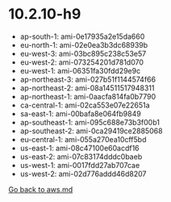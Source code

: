 
 # 10.2.10-h9
- ap-south-1: ami-0e17935a2e15da660
- eu-north-1: ami-02e0ea3b3dc68939b
- eu-west-3: ami-03bc895c238c53e57
- eu-west-2: ami-073254201d781d070
- eu-west-1: ami-06351fa30fdd29e9c
- ap-northeast-3: ami-027b51f1144574f66
- ap-northeast-2: ami-08a14511517948311
- ap-northeast-1: ami-0aacfa814fa0b7790
- ca-central-1: ami-02ca553e07e22651a
- sa-east-1: ami-00bafa8e064fb9849
- ap-southeast-1: ami-095c688e73b3f00b1
- ap-southeast-2: ami-0ca29419ce2885068
- eu-central-1: ami-055a270ea10cff5bd
- us-east-1: ami-08c47100e60acdf16
- us-east-2: ami-07c83174dddc0baeb
- us-west-1: ami-0017fdd27ab707cae
- us-west-2: ami-02d776addd46d8207

[Go back to aws.md](../../aws.md) 
